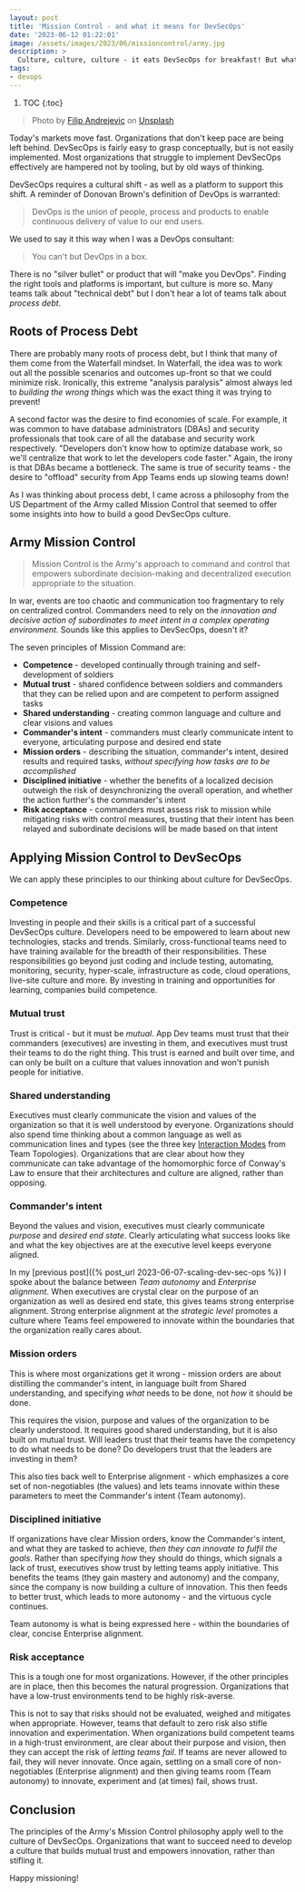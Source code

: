 ```yaml
---
layout: post
title: 'Mission Control - and what it means for DevSecOps'
date: '2023-06-12 01:22:01'
image: /assets/images/2023/06/missioncontrol/army.jpg
description: >
  Culture, culture, culture - it eats DevSecOps for breakfast! But what sort of culture should organizations build to succeed at DevSecOps? In this post I take a look at Mission Control and what it means for DevSecOps culture.
tags:
- devops
---
```


1. TOC
{:toc}

> Photo by <a href="https://unsplash.com/@fandrejevic?utm_source=unsplash&utm_medium=referral&utm_content=creditCopyText">Filip Andrejevic</a> on <a href="https://unsplash.com/s/photos/army?utm_source=unsplash&utm_medium=referral&utm_content=creditCopyText">Unsplash</a>

Today's markets move fast. Organizations that don't keep pace are being left behind. DevSecOps is fairly easy to grasp conceptually, but is not easily implemented. Most organizations that struggle to implement DevSecOps effectively are hampered not by tooling, but by old ways of thinking.

DevSecOps requires a cultural shift - as well as a platform to support this shift. A reminder of Donovan Brown's definition of DevOps is warranted:

> DevOps is the union of people, process and products to enable continuous delivery of value to our end users.

We used to say it this way when I was a DevOps consultant:

> You can't but DevOps in a box.

There is no "silver bullet" or product that will "make you DevOps". Finding the right tools and platforms is important, but culture is more so. Many teams talk about "technical debt" but I don't hear a lot of teams talk about _process debt_.

## Roots of Process Debt

There are probably many roots of process debt, but I think that many of them come from the Waterfall mindset. In Waterfall, the idea was to work out all the possible scenarios and outcomes up-front so that we could minimize risk. Ironically, this extreme "analysis paralysis" almost always led to _building the wrong things_ which was the exact thing it was trying to prevent!

A second factor was the desire to find economies of scale. For example, it was common to have database administrators (DBAs) and security professionals that took care of all the database and security work respectively. "Developers don't know how to optimize database work, so we'll centralize that work to let the developers code faster." Again, the irony is that DBAs became a bottleneck. The same is true of security teams - the desire to "offload" security from App Teams ends up slowing teams down!

As I was thinking about process debt, I came across a philosophy from the US Department of the Army called Mission Control that seemed to offer some insights into how to build a good DevSecOps culture.

## Army Mission Control

> Mission Control is the Army's approach to command and control that empowers subordinate decision-making and decentralized execution appropriate to the situation.

In war, events are too chaotic and communication too fragmentary to rely on centralized control. Commanders need to rely on the _innovation and decisive action of subordinates to meet intent in a complex operating environment_. Sounds like this applies to DevSecOps, doesn't it?

The seven principles of Mission Command are:

- **Competence** - developed continually through training and self-development of soldiers
- **Mutual trust** - shared confidence between soldiers and commanders that they can be relied upon and are competent to perform assigned tasks
- **Shared understanding** - creating common language and culture and clear visions and values
- **Commander's intent** - commanders must clearly communicate intent to everyone, articulating purpose and desired end state
- **Mission orders** - describing the situation, commander's intent, desired results and required tasks, _without specifying how tasks are to be accomplished_
- **Disciplined initiative** - whether the benefits of a localized decision outweigh the risk of desynchronizing the overall operation, and whether the action further's the commander's intent
- **Risk acceptance** - commanders must assess risk to mission while mitigating risks with control measures, trusting that their intent has been relayed and subordinate decisions will be made based on that intent

## Applying Mission Control to DevSecOps

We can apply these principles to our thinking about culture for DevSecOps.

### Competence

Investing in people and their skills is a critical part of a successful DevSecOps culture. Developers need to be empowered to learn about new technologies, stacks and trends. Similarly, cross-functional teams need to have training available for the breadth of their responsibilities. These responsibilities go beyond just coding and include testing, automating, monitoring, security, hyper-scale, infrastructure as code, cloud operations, live-site culture and more. By investing in training and opportunities for learning, companies build competence.

### Mutual trust

Trust is critical - but it must be _mutual_. App Dev teams must trust that their commanders (executives) are investing in them, and executives must trust their teams to do the right thing. This trust is earned and built over time, and can only be built on a culture that values innovation and won't punish people for initiative.

### Shared understanding

Executives must clearly communicate the vision and values of the organization so that it is well understood by everyone. Organizations should also spend time thinking about a common language as well as communication lines and types (see the three key [Interaction Modes](https://teamtopologies.com/key-concepts) from Team Topologies). Organizations that are clear about how they communicate can take advantage of the homomorphic force of Conway's Law to ensure that their architectures and culture are aligned, rather than opposing.

### Commander's intent

Beyond the values and vision, executives must clearly communicate _purpose_ and _desired end state_. Clearly articulating what success looks like and what the key objectives are at the executive level keeps everyone aligned.

In my [previous post]({% post_url 2023-06-07-scaling-dev-sec-ops %}) I spoke about the balance between _Team autonomy_ and _Enterprise alignment_. When executives are crystal clear on the purpose of an organization as well as desired end state, this gives teams strong enterprise alignment. Strong enterprise alignment at the _strategic level_ promotes a culture where Teams feel empowered to innovate within the boundaries that the organization really cares about.

### Mission orders

This is where most organizations get it wrong - mission orders are about distilling the commander's intent, in language built from Shared understanding, and specifying _what_ needs to be done, not _how_ it should be done.

This requires the vision, purpose and values of the organization to be clearly understood. It requires good shared understanding, but it is also built on mutual trust. Will leaders trust that their teams have the competency to do what needs to be done? Do developers trust that the leaders are investing in them?

This also ties back well to Enterprise alignment - which emphasizes a core set of non-negotiables (the values) and lets teams innovate within these parameters to meet the Commander's intent (Team autonomy).

### Disciplined initiative

If organizations have clear Mission orders, know the Commander's intent, and what they are tasked to achieve, _then they can innovate to fulfil the goals_. Rather than specifying _how_ they should do things, which signals a lack of trust, executives show trust by letting teams apply initiative. This benefits the teams (they gain mastery and autonomy) and the company, since the company is now building a culture of innovation. This then feeds to better trust, which leads to more autonomy - and the virtuous cycle continues.

Team autonomy is what is being expressed here - within the boundaries of clear, concise Enterprise alignment.

### Risk acceptance

This is a tough one for most organizations. However, if the other principles are in place, then this becomes the natural progression. Organizations that have a low-trust environments tend to be highly risk-averse.

This is not to say that risks should not be evaluated, weighed and mitigates when appropriate. However, teams that default to zero risk also stifle innovation and experimentation. When organizations build competent teams in a high-trust environment, are clear about their purpose and vision, then they can accept the risk of _letting teams fail_. If teams are never allowed to fail, they will never innovate. Once again, settling on a small core of non-negotiables (Enterprise alignment) and then giving teams room (Team autonomy) to innovate, experiment and (at times) fail, shows trust.

## Conclusion

The principles of the Army's Mission Control philosophy apply well to the culture of DevSecOps. Organizations that want to succeed need to develop a culture that builds mutual trust and empowers innovation, rather than stifling it.

Happy missioning!